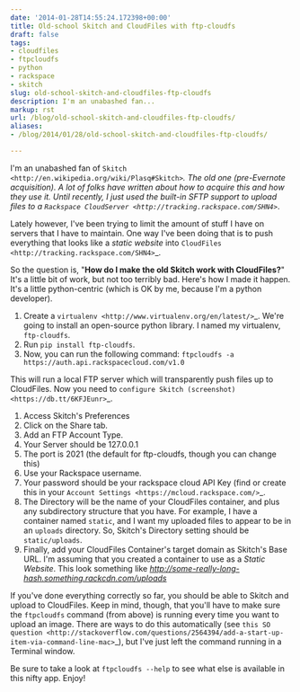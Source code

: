 ```yaml
---
date: '2014-01-28T14:55:24.172398+00:00'
title: Old-school Skitch and CloudFiles with ftp-cloudfs
draft: false
tags:
- cloudfiles
- ftpcloudfs
- python
- rackspace
- skitch
slug: old-school-skitch-and-cloudfiles-ftp-cloudfs
description: I'm an unabashed fan...
markup: rst
url: /blog/old-school-skitch-and-cloudfiles-ftp-cloudfs/
aliases:
- /blog/2014/01/28/old-school-skitch-and-cloudfiles-ftp-cloudfs/

---
```


I'm an unabashed fan of `Skitch <http://en.wikipedia.org/wiki/Plasq#Skitch>`_. The old one (pre-Evernote acquisition). A lot of folks have written about how to acquire this and how they use it. Until recently, I just used the built-in *SFTP* support to upload files to a `Rackspace CloudServer <http://tracking.rackspace.com/SHN4>`_.

Lately however, I've been trying to limit the amount of stuff I have on servers that I have to maintain. One way I've been doing that is to push everything that looks like a *static website* into `CloudFiles <http://tracking.rackspace.com/SHN4>`_.

So the question is, "**How do I make the old Skitch work with CloudFiles?**" It's a little bit of work, but not too terribly bad. Here's how I made it happen.  It's a little python-centric (which is OK by me, because I'm a python developer).

1. Create a `virtualenv <http://www.virtualenv.org/en/latest/>`_. We're going to install an open-source python library. I named my virtualenv, `ftp-cloudfs`.
2. Run ``pip install ftp-cloudfs``.
3. Now, you can run the following command: ``ftpcloudfs -a https://auth.api.rackspacecloud.com/v1.0``

This will run a local FTP server which will transparently push files up to CloudFiles. Now you need to `configure Skitch (screenshot) <https://db.tt/6KFJEunr>`_.

1. Access Skitch's Preferences
2. Click on the Share tab.
3. Add an FTP Account Type.
4. Your Server should be 127.0.0.1
5. The port is 2021 (the default for ftp-cloudfs, though you can change this)
6. Use your Rackspace username.
7. Your password should be your rackspace cloud API Key (find or create this in your `Account Settings <https://mcloud.rackspace.com/>`_.
8. The Directory will be the name of your CloudFiles container, and plus any subdirectory structure that you have. For example, I have a container named `static`, and I want my uploaded files to appear to be in an `uploads` directory. So, Skitch's Directory setting should be `static/uploads`.
9. Finally, add your CloudFiles Container's target domain as Skitch's Base URL. I'm assuming that you created a container to use as a *Static Website*.  This look something like *http://some-really-long-hash.something.rackcdn.com/uploads*

If you've done everything correctly so far, you should be able to Skitch and upload to CloudFiles. Keep in mind, though, that you'll have to make sure the `ftpcloudfs` command (from above) is running every time you want to upload an image. There are ways to do this automatically (see `this SO question <http://stackoverflow.com/questions/2564394/add-a-start-up-item-via-command-line-mac>`_), but I've just left the command running in a Terminal window.

Be sure to take a look at `ftpcloudfs --help` to see what else is available in this nifty app. Enjoy!